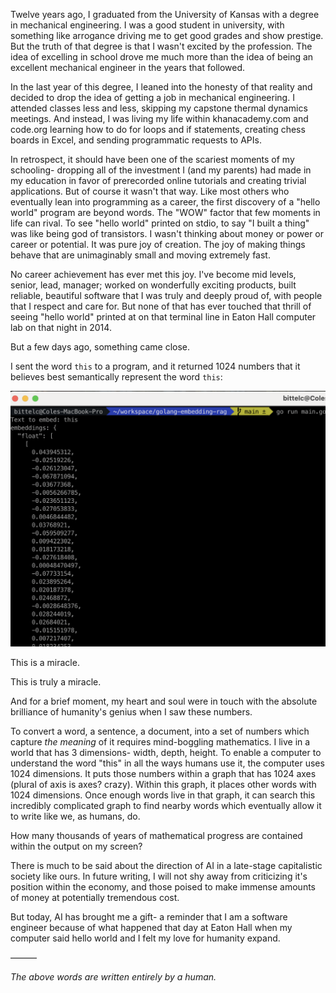 Twelve years ago, I graduated from the University of Kansas with a degree in mechanical engineering. I was a good student in university, with something like arrogance driving me to get good grades and show prestige. But the truth of that degree is that I wasn't excited by the profession. The idea of excelling in school drove me much more than the idea of being an excellent mechanical engineer in the years that followed.

In the last year of this degree, I leaned into the honesty of that reality and decided to drop the idea of getting a job in mechanical engineering. I attended classes less and less, skipping my capstone thermal dynamics meetings. And instead, I was living my life within khanacademy.com and code.org learning how to do for loops and if statements, creating chess boards in Excel, and sending programmatic requests to APIs.

In retrospect, it should have been one of the scariest moments of my schooling- dropping all of the investment I (and my parents) had made in my education in favor of prerecorded online tutorials and creating trivial applications. But of course it wasn't that way. Like most others who eventually lean into programming as a career, the first discovery of a "hello world" program are beyond words. The "WOW" factor that few moments in life can rival. To see "hello world" printed on stdio, to say "I built a thing" was like being god of transistors. I wasn't thinking about money or power or career or potential. It was pure joy of creation. The joy of making things behave that are unimaginably small and moving extremely fast.

No career achievement has ever met this joy. I've become mid levels, senior, lead, manager; worked on wonderfully exciting products, built reliable, beautiful software that I was truly and deeply proud of, with people that I respect and care for. But none of that has ever touched that thrill of seeing "hello world" printed at on that terminal line in Eaton Hall computer lab on that night in 2014.

But a few days ago, something came close.

I sent the word `this` to a program, and it returned 1024 numbers that it believes best semantically represent the word `this`:

![this](/assets/this.png)

This is a miracle.

This is truly a miracle.

And for a brief moment, my heart and soul were in touch with the absolute brilliance of humanity's genius when I saw these numbers.

To convert a word, a sentence, a document, into a set of numbers which capture *the meaning* of it requires mind-boggling mathematics. I live in a world that has 3 dimensions- width, depth, height. To enable a computer to understand the word "this" in all the ways humans use it, the computer uses 1024 dimensions. It puts those numbers within a graph that has 1024 axes (plural of axis is axes? crazy). Within this graph, it places other words with 1024 dimensions. Once enough words live in that graph, it can search this incredibly complicated graph to find nearby words which eventually allow it to write like we, as humans, do.

How many thousands of years of mathematical progress are contained within the output on my screen?

There is much to be said about the direction of AI in a late-stage capitalistic society like ours. In future writing, I will not shy away from criticizing it's position within the economy, and those poised to make immense amounts of money at potentially tremendous cost.

But today, AI has brought me a gift- a reminder that I am a software engineer because of what happened that day at Eaton Hall when my computer said hello world and I felt my love for humanity expand.

––––––

*The above words are written entirely by a human.*
